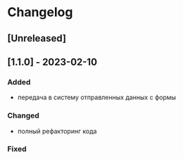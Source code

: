 # Changelog

## [Unreleased]

## [1.1.0] - 2023-02-10

### Added
- передача в систему отправленных данных с формы

### Changed
- полный рефакторинг кода

### Fixed


